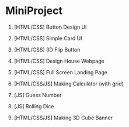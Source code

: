 # MiniProject

1. [HTML/CSS] Button Design UI

2. [HTML/CSS] Simple Card UI

3. [HTML/CSS] 3D Flip Button

4. [HTML/CSS] Design House Webpage

5. [HTML/CSS] Full Screen Landing Page

6. [HTML/CSS/JS] Making Calculator (with grid)

7. [JS] Guess Number

8. [JS] Rolling Dice

9. [HTML/CSS/JS] Making 3D Cube Banner
